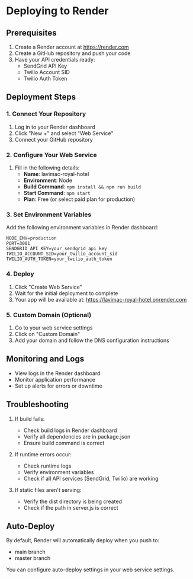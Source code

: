 # Deploying to Render

## Prerequisites
1. Create a Render account at https://render.com
2. Create a GitHub repository and push your code
3. Have your API credentials ready:
   - SendGrid API Key
   - Twilio Account SID
   - Twilio Auth Token

## Deployment Steps

### 1. Connect Your Repository
1. Log in to your Render dashboard
2. Click "New +" and select "Web Service"
3. Connect your GitHub repository

### 2. Configure Your Web Service
1. Fill in the following details:
   - **Name**: lavimac-royal-hotel
   - **Environment**: Node
   - **Build Command**: `npm install && npm run build`
   - **Start Command**: `npm start`
   - **Plan**: Free (or select paid plan for production)

### 3. Set Environment Variables
Add the following environment variables in Render dashboard:
```
NODE_ENV=production
PORT=3001
SENDGRID_API_KEY=your_sendgrid_api_key
TWILIO_ACCOUNT_SID=your_twilio_account_sid
TWILIO_AUTH_TOKEN=your_twilio_auth_token
```

### 4. Deploy
1. Click "Create Web Service"
2. Wait for the initial deployment to complete
3. Your app will be available at: https://lavimac-royal-hotel.onrender.com

### 5. Custom Domain (Optional)
1. Go to your web service settings
2. Click on "Custom Domain"
3. Add your domain and follow the DNS configuration instructions

## Monitoring and Logs
- View logs in the Render dashboard
- Monitor application performance
- Set up alerts for errors or downtime

## Troubleshooting
1. If build fails:
   - Check build logs in Render dashboard
   - Verify all dependencies are in package.json
   - Ensure build command is correct

2. If runtime errors occur:
   - Check runtime logs
   - Verify environment variables
   - Check if all API services (SendGrid, Twilio) are working

3. If static files aren't serving:
   - Verify the dist directory is being created
   - Check if the path in server.js is correct

## Auto-Deploy
By default, Render will automatically deploy when you push to:
- main branch
- master branch

You can configure auto-deploy settings in your web service settings.
